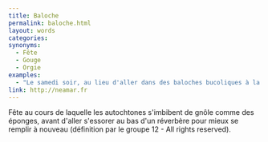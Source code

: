 ```yaml
---
title: Baloche
permalink: baloche.html
layout: words
categories:
synonyms:
  - Fête
  - Gouge
  - Orgie
examples:
  - "Le samedi soir, au lieu d'aller dans des baloches bucoliques à la rencontre d'échansons égrillards."
link: http://neamar.fr
---
```


Fête au cours de laquelle les autochtones s'imbibent de gnôle comme des éponges, avant d'aller s'essorer au bas d'un réverbère pour mieux se remplir à nouveau (définition par le groupe 12 - All rights reserved).
